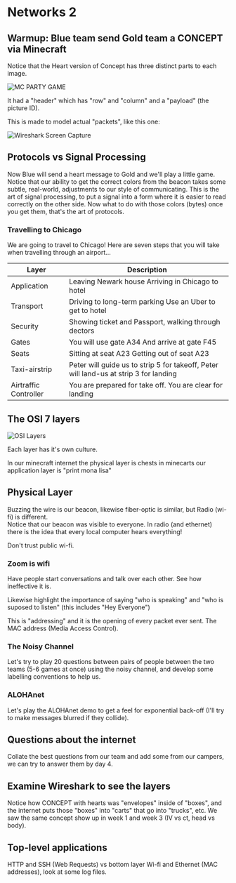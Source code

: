 # Networks 2

## Warmup: Blue team send Gold team a CONCEPT via Minecraft


Notice that the Heart version of Concept has three distinct parts to each image.

![MC PARTY GAME](https://udel.codes/images/concepthearts.png)

It had a "header" which has "row" and "column" and a "payload" (the picture ID).  

This is made to model actual "packets", like this one:

![Wireshark Screen Capture](https://udel.codes/images/wireshark.png)


## Protocols vs Signal Processing

Now Blue will send a heart message to Gold and we'll play a little game.  Notice that our ability to get the correct colors from the beacon takes some subtle, real-world, adjustments to our style of communicating.  This is the art of signal processing, to put a signal into a form where it is easier to read correctly on the other side.  Now what to do with those colors (bytes) once you get them, that's the art of protocols.


### Travelling to Chicago

We are going to travel to Chicago! Here are seven steps that you will take when travelling through an airport...

| Layer | Description |
| ----------- | ----------- |
| Application | Leaving Newark house Arriving in Chicago to hotel|
| Transport | Driving to long-term parking Use an Uber to get to hotel|
| Security | Showing ticket and Passport, walking through dectors|
| Gates| You will use gate A34 And arrive at gate F45|
| Seats| Sitting at seat A23 Getting out of seat A23|
| Taxi-airstrip | Peter will guide us to strip 5 for takeoff, Peter will land-us at strip 3 for landing|
| Airtraffic Controller | You are prepared for take off. You are clear for landing|

## The OSI 7 layers

![OSI Layers](https://blogs.bmc.com/wp-content/uploads/2018/06/osi-model-7-layers-1024x734.jpg)

Each layer has it's own culture.

In our minecraft internet the physical layer is chests in minecarts our application layer is "print mona lisa"

## Physical Layer

Buzzing the wire is our beacon, likewise fiber-optic is similar, but Radio (wi-fi) is different.  
Notice that our beacon was visible to everyone.  In radio (and ethernet) there is the idea that every local computer hears everything!

Don't trust public wi-fi.

### Zoom is wifi

Have people start conversations and talk over each other.  See how ineffective it is.

Likewise highlight the importance of saying "who is speaking" and "who is suposed to listen"  (this includes "Hey Everyone")

This is "addressing" and it is the opening of every packet ever sent.  The MAC address (Media Access Control).

### The Noisy Channel

Let's try to play 20 questions between pairs of people between the two teams (5-6 games at once) using the noisy channel, and develop some labelling conventions to help us.

### ALOHAnet

Let's play the ALOHAnet demo to get a feel for exponential back-off (I'll try to make messages blurred if they collide).

## Questions about the internet

Collate the best questions from our team and add some from our campers, we can try to answer them by day 4.

## Examine Wireshark to see the layers

Notice how CONCEPT with hearts was "envelopes" inside of "boxes", and the internet puts those "boxes" into "carts" that go into "trucks", etc. We saw the same concept show up in week 1 and week 3 (IV vs ct, head vs body).

## Top-level applications

HTTP and SSH (Web Requests) vs bottom layer Wi-fi and Ethernet (MAC addresses), look at some log files.
